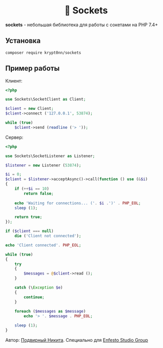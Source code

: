 <h1 align="center">🚀 Sockets</h1>

**sockets** - небольшая библиотека для работы с сокетами на PHP 7.4+

## Установка

```
composer require krypt0nn/sockets
```

## Пример работы

Клиент:

```php
<?php

use Sockets\SocketClient as Client;

$client = new Client;
$client->connect ('127.0.0.1', 53874);

while (true)
    $client->send (readline ('> '));
```

Сервер:

```php
<?php

use Sockets\SocketListener as Listener;

$listener = new Listener (53874);

$i = 0;
$client = $listener->acceptAsync()->call(function () use (&$i)
{
    if (++$i == 10)
        return false;
    
    echo 'Waiting for connections... ('. $i .')' . PHP_EOL;
    sleep (1);

    return true;
});

if ($client === null)
    die ('Client not connected');

echo 'Client connected'. PHP_EOL;

while (true)
{
    try
    {
        $messages = @$client->read ();
    }

    catch (\Exception $e)
    {
        continue;
    }
    
    foreach ($messages as $message)
        echo '> '. $message . PHP_EOL;

    sleep (1);
}
```

Автор: [Подвирный Никита](https://vk.com/technomindlp). Специально для [Enfesto Studio Group](https://vk.com/hphp_convertation)
